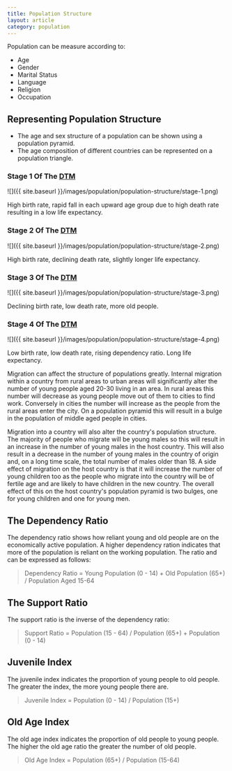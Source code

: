 ```yaml
---
title: Population Structure
layout: article
category: population
---
```


Population can be measure according to:

- Age
- Gender
- Marital Status
- Language
- Religion
- Occupation

## Representing Population Structure

- The age and sex structure of a population can be shown using a population pyramid.
- The age composition of different countries can be represented on a population triangle.

### Stage 1 Of The [DTM](/population/demographic-transition-model)

![]({{ site.baseurl }}/images/population/population-structure/stage-1.png)

High birth rate, rapid fall in each upward age group due to high death rate resulting in a low life expectancy.

### Stage 2 Of The [DTM](/population/demographic-transition-model)

![]({{ site.baseurl }}/images/population/population-structure/stage-2.png)

High birth rate, declining death rate, slightly longer life expectancy.

### Stage 3 Of The [DTM](/population/demographic-transition-model)

![]({{ site.baseurl }}/images/population/population-structure/stage-3.png)

Declining birth rate, low death rate, more old people.

### Stage 4 Of The [DTM](/population/demographic-transition-model)

![]({{ site.baseurl }}/images/population/population-structure/stage-4.png)

Low birth rate, low death rate, rising dependency ratio. Long life expectancy.

Migration can affect the structure of populations greatly. Internal migration within a country from rural areas to urban areas will significantly alter the number of young people aged 20-30 living in an area. In rural areas this number will decrease as young people move out of them to cities to find work. Conversely in cities the number will increase as the people from the rural areas enter the city. On a population pyramid this will result in a bulge in the population of middle aged people in cities.

Migration into a country will also alter the country's population structure. The majority of people who migrate will be young males so this will result in an increase in the number of young males in the host country. This will also result in a decrease in the number of young males in the country of origin and, on a long time scale, the total number of males older than 18. A side effect of migration on the host country is that it will increase the number of young children too as the people who migrate into the country will be of fertile age and are likely to have children in the new country. The overall effect of this on the host country's population pyramid is two bulges, one for young children and one for young men.

## The Dependency Ratio

The dependency ratio shows how reliant young and old people are on the economically active population. A higher dependency ration indicates that more of the population is reliant on the working population. The ratio and can be expressed as follows:

> Dependency Ratio = Young Population (0 - 14) + Old Population (65+) / Population Aged 15-64

## The Support Ratio

The support ratio is the inverse of the dependency ratio:

> Support Ratio = Population (15 - 64) / Population (65+) + Population (0 - 14)

## Juvenile Index

The juvenile index indicates the proportion of young people to old people. The greater the index, the more young people there are.

> Juvenile Index = Population (0 - 14) / Population (15+)

## Old Age Index

The old age index indicates the proportion of old people to young people. The higher the old age ratio the greater the number of old people.

> Old Age Index = Population (65+) / Population (15-64)

